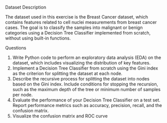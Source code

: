 Dataset Description

The dataset used in this exercise is the Breast Cancer dataset, which contains
features related to cell nuclei measurements from breast cancer cases. The goal
is to classify the samples into malignant or benign categories using a Decision
Tree Classifier implemented from scratch, without using built-in functions.

Questions

1. Write Python code to perform an exploratory data analysis (EDA) on the
dataset, which includes visualizing the distribution of key features.
2. Implement a Decision Tree Classifier from scratch using the Gini index as
the criterion for splitting the dataset at each node.
3. Describe the recursive process for splitting the dataset into nodes based
on the Gini index. Include conditions for stopping the recursion, such as
the maximum depth of the tree or minimum number of samples per node.
4. Evaluate the performance of your Decision Tree Classifier on a test set.
Report performance metrics such as accuracy, precision, recall, and the
confusion matrix.
5. Visualize the confusion matrix and ROC curve
